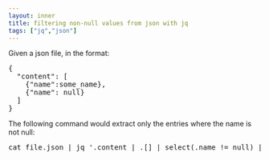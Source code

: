 ```yaml
---
layout: inner
title: filtering non-null values from json with jq
tags: ["jq","json"]
---
```

Given a json file, in the format:
<pre>
{
  "content": [
    {"name":some_name},
    {"name": null}
  ]
}
</pre>

The following command would extract only the entries where the name is not null:

<pre>
cat file.json | jq '.content | .[] | select(.name != null) | {name: .name}'
</pre>
